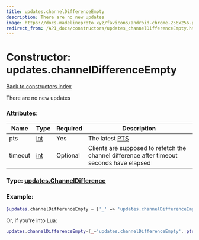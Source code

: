 ```yaml
---
title: updates.channelDifferenceEmpty
description: There are no new updates
image: https://docs.madelineproto.xyz/favicons/android-chrome-256x256.png
redirect_from: /API_docs/constructors/updates_channelDifferenceEmpty.html
---
```

# Constructor: updates.channelDifferenceEmpty  
[Back to constructors index](index.md)



There are no new updates

### Attributes:

| Name     |    Type       | Required | Description |
|----------|---------------|----------|-------------|
|pts|[int](../types/int.md) | Yes|The latest [PTS](https://core.telegram.org/api/updates)|
|timeout|[int](../types/int.md) | Optional|Clients are supposed to refetch the channel difference after timeout seconds have elapsed|



### Type: [updates.ChannelDifference](../types/updates.ChannelDifference.md)


### Example:

```php
$updates.channelDifferenceEmpty = ['_' => 'updates.channelDifferenceEmpty', 'pts' => int, 'timeout' => int];
```  


Or, if you're into Lua:

```lua
updates.channelDifferenceEmpty={_='updates.channelDifferenceEmpty', pts=int, timeout=int}

```



